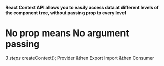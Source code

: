 **React Context API allows you to easily access data at different levels of the component tree, without passing prop tp every level**
# No prop means No argument passing
*3 steps*
createContext();
Provider &then Export
Import &then Consumer